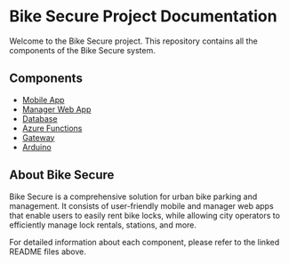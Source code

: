 # Bike Secure Project Documentation

Welcome to the Bike Secure project.
This repository contains all the components of the Bike Secure system.

## Components

- [Mobile App](./SDSmobile/README.md)
- [Manager Web App](./SDSweb/README.md)
- [Database](./SDSdatabase/README.md)
- [Azure Functions](./SDSfunctions/README.md)
- [Gateway](./SDSgateway/README.md)
- [Arduino](./SDSarduino/README.md)

## About Bike Secure

Bike Secure is a comprehensive solution for urban bike parking and management.
It consists of user-friendly mobile and manager web apps that enable users to easily rent bike locks, while allowing city operators to efficiently manage lock rentals, stations, and more.

For detailed information about each component, please refer to the linked README files above.
